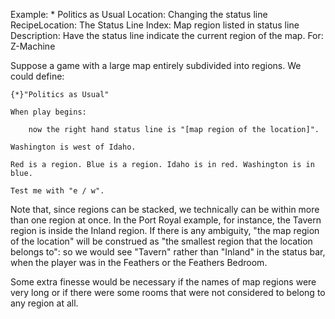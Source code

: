 Example: * Politics as Usual
Location: Changing the status line
RecipeLocation: The Status Line
Index: Map region listed in status line
Description: Have the status line indicate the current region of the map.
For: Z-Machine

  
Suppose a game with a large map entirely subdivided into regions. We could define:

  

``` inform7
{*}"Politics as Usual"

When play begins:

	now the right hand status line is "[map region of the location]".

Washington is west of Idaho.

Red is a region. Blue is a region. Idaho is in red. Washington is in blue.

Test me with "e / w".
```

  
Note that, since regions can be stacked, we technically can be within more than one region at once. In the Port Royal example, for instance, the Tavern region is inside the Inland region. If there is any ambiguity, "the map region of the location" will be construed as "the smallest region that the location belongs to": so we would see "Tavern" rather than "Inland" in the status bar, when the player was in the Feathers or the Feathers Bedroom.

  
Some extra finesse would be necessary if the names of map regions were very long or if there were some rooms that were not considered to belong to any region at all.

